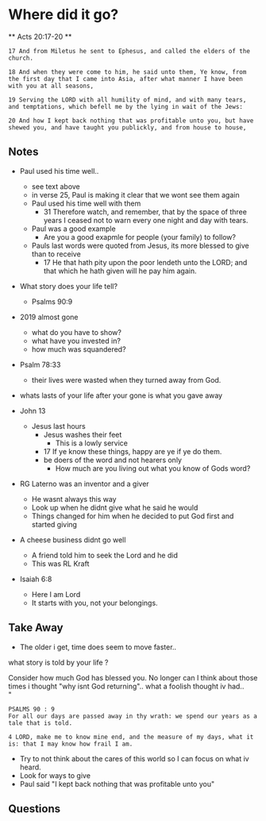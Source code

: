 # Where did it go?

** Acts 20:17-20 **  
```
17 And from Miletus he sent to Ephesus, and called the elders of the church.

18 And when they were come to him, he said unto them, Ye know, from the first day that I came into Asia, after what manner I have been with you at all seasons,

19 Serving the LORD with all humility of mind, and with many tears, and temptations, which befell me by the lying in wait of the Jews:

20 And how I kept back nothing that was profitable unto you, but have shewed you, and have taught you publickly, and from house to house,
```

## Notes
- Paul used his time well..
  - see text above
  - in verse 25, Paul is making it clear that we wont see them again
  - Paul used his time well with them 
    - 31 Therefore watch, and remember, that by the space of three years I ceased not to warn every one night and day with tears.
  - Paul was a good example
    - Are you a good exapmle for people (your family) to follow? 
  - Pauls last words were quoted from Jesus, its more blessed to give than to receive
    - 17 He that hath pity upon the poor lendeth unto the LORD; and that which he hath given will he pay him again.
    
  
- What story does your life tell? 
  - Psalms 90:9

  
- 2019 almost gone
  - what do you have to show?
  - what have you invested in?
  - how much was squandered?
  
  
- Psalm 78:33
  - their lives were wasted when they turned away from God.

- whats lasts of your life after your gone is what you gave away


- John 13
  - Jesus last hours
    - Jesus washes their feet
      - This is a lowly service
    - 17 If ye know these things, happy are ye if ye do them.
    - be doers of the word and not hearers only
      - How much are you living out what you know of Gods word? 

- RG Laterno was an inventor and a giver
  - He wasnt always this way
  - Look up when he didnt give what he said he would
  - Things changed for him when he decided to put God first and started giving
  
  
- A cheese business didnt go well
  - A friend told him to seek the Lord and he did
  - This was RL Kraft
  
  
- Isaiah 6:8
  - Here I am Lord
  - It starts with you, not your belongings.
  
## Take Away
- The older i get, time does seem to move faster..

what story is told by your life ?   

Consider how much God has blessed you. No longer can I think about those times i thought "why isnt God returning".. what a foolish thought iv had..  
"
```
PSALMS 90 : 9
For all our days are passed away in thy wrath: we spend our years as a tale that is told.
```

```
4 LORD, make me to know mine end, and the measure of my days, what it is: that I may know how frail I am.
```

- Try to not think about the cares of this world so I can focus on what iv heard.
- Look for ways to give
- Paul said "I kept back nothing that was profitable unto you"

## Questions

